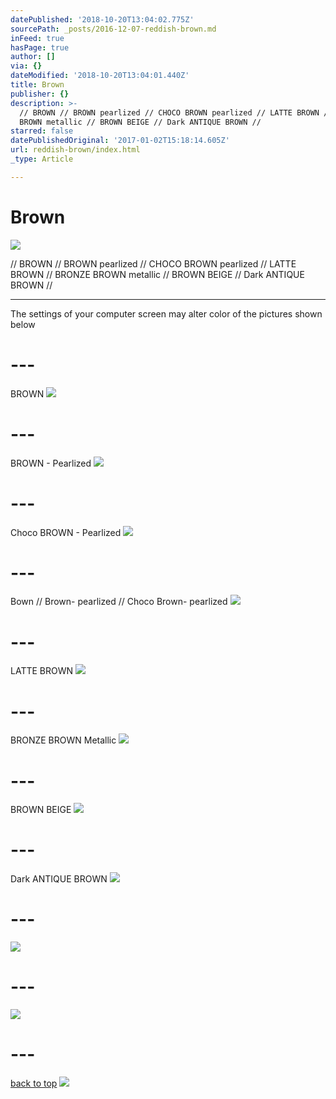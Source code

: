 ```yaml
---
datePublished: '2018-10-20T13:04:02.775Z'
sourcePath: _posts/2016-12-07-reddish-brown.md
inFeed: true
hasPage: true
author: []
via: {}
dateModified: '2018-10-20T13:04:01.440Z'
title: Brown
publisher: {}
description: >-
  // BROWN // BROWN pearlized // CHOCO BROWN pearlized // LATTE BROWN // BRONZE
  BROWN metallic // BROWN BEIGE // Dark ANTIQUE BROWN //
starred: false
datePublishedOriginal: '2017-01-02T15:18:14.605Z'
url: reddish-brown/index.html
_type: Article

---
```

# Brown
![](https://the-grid-user-content.s3-us-west-2.amazonaws.com/e71dbc5f-32f2-4e9d-a1ee-2673b698f9fb.jpg)

// BROWN // BROWN pearlized // CHOCO BROWN pearlized // LATTE BROWN // BRONZE BROWN metallic // BROWN BEIGE // Dark ANTIQUE BROWN //

---

The settings of your computer screen may alter color of the pictures shown below

# ---

BROWN
![](https://the-grid-user-content.s3-us-west-2.amazonaws.com/2305d001-18b7-4fda-9645-bfcdc231b306.jpg)

# ---

BROWN - Pearlized
![](https://the-grid-user-content.s3-us-west-2.amazonaws.com/17d8f3e8-2081-407a-8adc-2ce26138c03e.jpg)

# ---

Choco BROWN - Pearlized
![](https://the-grid-user-content.s3-us-west-2.amazonaws.com/40a9d525-a733-46de-8d8f-8ff2e06c399a.jpg)

# ---

Bown // Brown- pearlized // Choco Brown- pearlized
![](https://the-grid-user-content.s3-us-west-2.amazonaws.com/a90c5db1-b6e7-4984-b7ec-72f7449045e4.jpg)

# ---

LATTE BROWN
![](https://the-grid-user-content.s3-us-west-2.amazonaws.com/1e3cd340-5762-49c7-b411-637a6e3ce353.jpg)

# ---

BRONZE BROWN Metallic
![](https://the-grid-user-content.s3-us-west-2.amazonaws.com/8e85d279-3d91-4846-af13-f9119a1a3089.jpg)

# ---

BROWN BEIGE
![](https://the-grid-user-content.s3-us-west-2.amazonaws.com/8b4dbbd0-27ef-4807-802c-efe56382daf9.jpg)

# ---

Dark ANTIQUE BROWN
![](https://the-grid-user-content.s3-us-west-2.amazonaws.com/a019b616-176f-4cb2-b3c9-9d999b752d3d.jpg)

# ---
![](https://the-grid-user-content.s3-us-west-2.amazonaws.com/04a2833e-fe60-4153-acbb-bce64d0ffb4f.jpg)

# ---
![](https://the-grid-user-content.s3-us-west-2.amazonaws.com/0062be92-a4d2-44b1-9228-4758f692bd77.jpg)

# ---
[back to top][0]
![](https://the-grid-user-content.s3-us-west-2.amazonaws.com/2a4157ee-8a1f-4824-ad8c-934684fe6ff5.jpg)

[0]: https://thegrid.ai/leather-colors/brown/